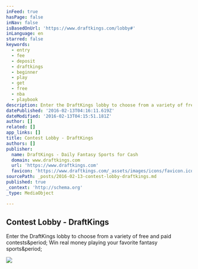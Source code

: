```yaml
---
inFeed: true
hasPage: false
inNav: false
isBasedOnUrl: 'https://www.draftkings.com/lobby#'
inLanguage: en
starred: false
keywords:
  - entry
  - fee
  - deposit
  - draftkings
  - beginner
  - play
  - get
  - free
  - nba
  - playbook
description: Enter the DraftKings lobby to choose from a variety of free and paid contests. Win real money playing your favorite fantasy sports.
datePublished: '2016-02-13T04:16:11.619Z'
dateModified: '2016-02-13T04:15:51.181Z'
author: []
related: []
app_links: []
title: Contest Lobby - DraftKings
authors: []
publisher:
  name: DraftKings - Daily Fantasy Sports for Cash
  domain: www.draftkings.com
  url: 'https://www.draftkings.com'
  favicon: 'https://www.draftkings.com/_assets/images/icons/favicon.ico'
sourcePath: _posts/2016-02-13-contest-lobby-draftkings.md
published: true
_context: 'http://schema.org'
_type: MediaObject

---
```

<article style=""><h1>Contest Lobby - DraftKings</h1><p>Enter the DraftKings lobby to choose from a variety of free and paid contests&amp;period; Win real money playing your favorite fantasy sports&amp;period;</p><img src="https://www.draftkings.com/_assets/images/icons/og.png" /></article>